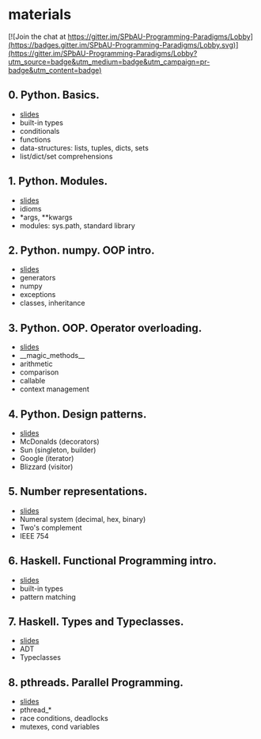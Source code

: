 # materials
[![Join the chat at https://gitter.im/SPbAU-Programming-Paradigms/Lobby](https://badges.gitter.im/SPbAU-Programming-Paradigms/Lobby.svg)](https://gitter.im/SPbAU-Programming-Paradigms/Lobby?utm_source=badge&utm_medium=badge&utm_campaign=pr-badge&utm_content=badge)

## 0. Python. Basics.
* [slides](https://slides.com/ordian/paradigms1)
* built-in types
* conditionals
* functions
* data-structures: lists, tuples, dicts, sets
* list/dict/set comprehensions

## 1. Python. Modules.
* [slides](https://slides.com/ordian/paradigms2)
* idioms
* *args, **kwargs
* modules: sys.path, standard library

## 2. Python. numpy. OOP intro.
* [slides](https://slides.com/ordian/paradigms3)
* generators
* numpy
* exceptions
* classes, inheritance 

## 3. Python. OOP. Operator overloading.
* [slides](https://slides.com/ordian/paradigms4)
* \_\_magic_methods\_\_
* arithmetic
* comparison
* callable
* context management

## 4. Python. Design patterns.
* [slides](https://slides.com/ordian/paradigms5)
* McDonalds (decorators)
* Sun       (singleton, builder)
* Google    (iterator)
* Blizzard  (visitor)

## 5. Number representations.
* [slides](https://slides.com/ordian/paradigms6)
* Numeral system (decimal, hex, binary)
* Two's complement
* IEEE 754

## 6. Haskell. Functional Programming intro.
* [slides](https://slides.com/ordian/paradigms7)
* built-in types
* pattern matching

## 7. Haskell. Types and Typeclasses.
* [slides](https://slides.com/ordian/paradigms8)
* ADT
* Typeclasses

## 8. pthreads. Parallel Programming.
* [slides](https://slides.com/ordian/paradigms9)
* pthread\_*
* race conditions, deadlocks
* mutexes, cond variables
